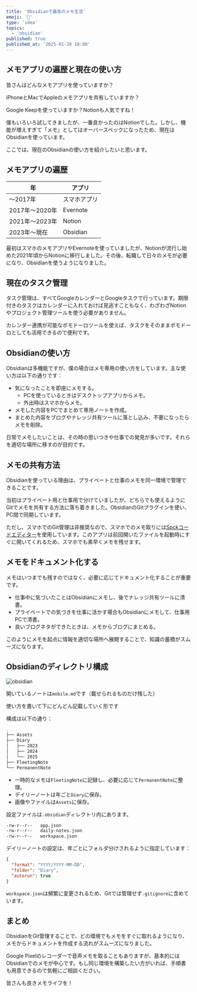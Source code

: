 ```yaml
---
title: 'Obsidianで最高のメモ生活'
emoji: '📝'
type: 'idea'
topics:
  - 'obsidian'
published: true
published_at: '2025-01-28 18:00'
---
```


## メモアプリの遍歴と現在の使い方

皆さんはどんなメモアプリを使っていますか？

iPhoneとMacでAppleのメモアプリを共有していますか？

Google Keepを使っていますか？Notionも人気ですね！

僕もいろいろ試してきましたが、一番良かったのはNotionでした。しかし、機能が増えすぎて「メモ」としてはオーバースペックになったため、現在はObsidianを使っています。

ここでは、現在のObsidianの使い方を紹介したいと思います。

## メモアプリの遍歴

| 年             | アプリ       |
| -------------- | ------------ |
| 〜2017年       | スマホアプリ |
| 2017年〜2020年 | Evernote     |
| 2021年〜2023年 | Notion       |
| 2023年〜現在   | Obsidian     |

最初はスマホのメモアプリやEvernoteを使っていましたが、Notionが流行し始めた2021年頃からNotionに移行しました。その後、転職して日々のメモが必要になり、Obsidianを使うようになりました。

## 現在のタスク管理

タスク管理は、すべてGoogleカレンダーとGoogleタスクで行っています。期限付きのタスクはカレンダーに入れておけば見逃すこともなく、わざわざNotionやプロジェクト管理ツールを使う必要がありません。

カレンダー連携が可能なポモドーロツールを使えば、タスクをそのままポモドーロとしても活用できるので便利です。

## Obsidianの使い方

Obsidianは多機能ですが、僕の場合はメモ専用の使い方をしています。主な使い方は以下の通りです：

- 気になったことを即座にメモする。
  - PCを使っているときはデスクトップアプリからメモ。
  - 外出時はスマホからメモ。
- メモした内容をPCでまとめて専用ノートを作成。
- まとめた内容をブログやナレッジ共有ツールに落とし込み、不要になったらメモを削除。

日常でメモしたいことは、その時の思いつきや仕事での発見が多いです。それらを適切な場所に移すのが目的です。

## メモの共有方法

Obsidianを使っている理由は、プライベートと仕事のメモを同一環境で管理できることです。

当初はプライベート用と仕事用で分けていましたが、どちらでも使えるようにGitでメモを共有する方法に落ち着きました。ObsidianのGitプラグインを使い、PC間で同期しています。

ただし、スマホでのGit管理は非推奨なので、スマホでのメモ取りには[Spckコードエディター](https://play.google.com/store/apps/details?id=io.spck&hl=ja)を使用しています。このアプリは前回開いたファイルを起動時にすぐに開いてくれるため、スマホでも素早くメモを残せます。

## メモをドキュメント化する

メモはいつまでも残すのではなく、必要に応じてドキュメント化することが重要です。

- 仕事中に気づいたことはObsidianにメモし、後でナレッジ共有ツールに清書。
- プライベートでの気づきを仕事に活かす場合もObsidianにメモして、仕事用PCで清書。
- 良いブログネタができたときは、メモからブログにまとめる。

このようにメモを起点に情報を適切な場所へ展開することで、知識の蓄積がスムーズになります。

## Obsidianのディレクトリ構成
![obsidian](https://storage.googleapis.com/zenn-user-upload/7b5461f33000-20250115.png)

開いているノートは`mobile.md`です（載せられるものだけ残した）

使い方を書いて下にどんどん記載していく形です

構成は以下の通り：

```bash
.
├── Assets
├── Diary
│   ├── 2023
│   ├── 2024
│   └── 2025
├── FleetingNote
└── PermanentNote
```

- 一時的なメモは`FleetingNote`に記録し、必要に応じて`PermanentNote`に整理。
- デイリーノートは年ごと`Diary`に保存。
- 画像やファイルは`Assets`に保存。

設定ファイルは`.obsidian`ディレクトリ内にあります。

```bash
-rw-r--r--   app.json
-rw-r--r--   daily-notes.json
-rw-r--r--   workspace.json
```

デイリーノートの設定は、年ごとにフォルダ分けされるように指定しています：

```json
{
  "format": "YYYY/YYYY-MM-DD",
  "folder": "Diary",
  "autorun": true
}
```

`workspace.json`は頻繁に変更されるため、Gitでは管理せず`.gitignore`に含めています。

## まとめ

ObsidianをGit管理することで、どの環境でもメモをすぐに取れるようになり、メモからドキュメントを作成する流れがスムーズになりました。

Google Pixelのレコーダーで音声メモを取ることもありますが、基本的にはObsidianでのメモが中心です。もし同じ環境を構築したい方がいれば、手順書も用意できるので気軽にご相談ください。

皆さんも良きメモライフを！
